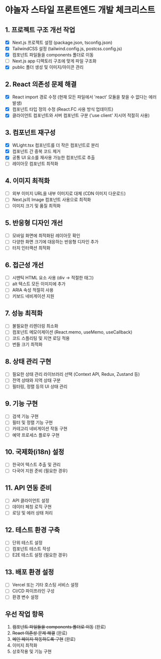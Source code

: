 # 야놀자 스타일 프론트엔드 개발 체크리스트

## 1. 프로젝트 구조 개선 작업

- [x] Next.js 프로젝트 설정 (package.json, tsconfig.json)
- [x] TailwindCSS 설정 (tailwind.config.js, postcss.config.js)
- [x] 컴포넌트 파일들을 components 폴더로 이동
- [ ] Next.js app 디렉토리 구조에 맞게 파일 구조화
- [x] public 폴더 생성 및 이미지/아이콘 관리

## 2. React 의존성 문제 해결

- [x] React import 경로 수정 (현재 모든 파일에서 'react' 모듈을 찾을 수 없다는 에러 발생)
- [x] 컴포넌트 타입 정의 수정 (React.FC 사용 방식 업데이트)
- [x] 클라이언트 컴포넌트와 서버 컴포넌트 구분 ('use client' 지시어 적절히 사용)

## 3. 컴포넌트 재구성

- [x] WLight.tsx 컴포넌트를 더 작은 컴포넌트로 분리
- [x] 컴포넌트 간 중복 코드 제거
- [x] 공통 UI 요소를 재사용 가능한 컴포넌트로 추출
- [ ] 레이아웃 컴포넌트 최적화

## 4. 이미지 최적화

- [ ] 외부 이미지 URL을 내부 이미지로 대체 (CDN 이미지 다운로드)
- [ ] Next.js의 Image 컴포넌트 사용으로 최적화
- [ ] 이미지 크기 및 품질 최적화

## 5. 반응형 디자인 개선

- [ ] 모바일 화면에 최적화된 레이아웃 확인
- [ ] 다양한 화면 크기에 대응하는 반응형 디자인 추가
- [ ] 터치 인터랙션 최적화

## 6. 접근성 개선

- [ ] 시맨틱 HTML 요소 사용 (div -> 적절한 태그)
- [ ] alt 텍스트 모든 이미지에 추가
- [ ] ARIA 속성 적절히 사용
- [ ] 키보드 네비게이션 지원

## 7. 성능 최적화

- [ ] 불필요한 리렌더링 최소화
- [ ] 컴포넌트 메모이제이션 (React.memo, useMemo, useCallback)
- [ ] 코드 스플리팅 및 지연 로딩 적용
- [ ] 번들 크기 최적화

## 8. 상태 관리 구현

- [ ] 필요한 상태 관리 라이브러리 선택 (Context API, Redux, Zustand 등)
- [ ] 전역 상태와 지역 상태 구분
- [ ] 필터링, 정렬 등의 UI 상태 관리

## 9. 기능 구현

- [ ] 검색 기능 구현
- [ ] 필터 및 정렬 기능 구현
- [ ] 카테고리 네비게이션 작동 구현
- [ ] 예약 프로세스 플로우 구현

## 10. 국제화(i18n) 설정

- [ ] 한국어 텍스트 추출 및 관리
- [ ] 다국어 지원 준비 (필요한 경우)

## 11. API 연동 준비

- [ ] API 클라이언트 설정
- [ ] 데이터 페칭 로직 구현
- [ ] 로딩 및 에러 상태 처리

## 12. 테스트 환경 구축

- [ ] 단위 테스트 설정
- [ ] 컴포넌트 테스트 작성
- [ ] E2E 테스트 설정 (필요한 경우)

## 13. 배포 환경 설정

- [ ] Vercel 또는 기타 호스팅 서비스 설정
- [ ] CI/CD 파이프라인 구성
- [ ] 환경 변수 설정

## 우선 작업 항목

1. ~~컴포넌트 파일들을 components 폴더로 이동~~ (완료)
2. ~~React 의존성 문제 해결~~ (완료)
3. ~~메인 페이지 작동하도록 구현~~ (완료)
4. 이미지 최적화 
5. 상호작용 및 기능 구현 